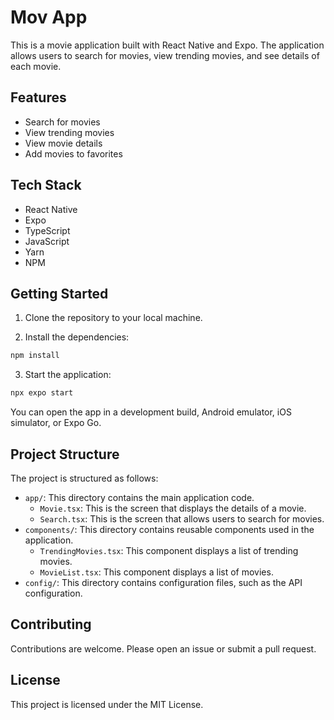 # Mov App

This is a movie application built with React Native and Expo. The application allows users to search for movies, view
trending movies, and see details of each movie.

## Features

- Search for movies
- View trending movies
- View movie details
- Add movies to favorites

## Tech Stack

- React Native
- Expo
- TypeScript
- JavaScript
- Yarn
- NPM

## Getting Started

1. Clone the repository to your local machine.

2. Install the dependencies:

```bash
npm install
```

3. Start the application:

```bash
npx expo start
```

You can open the app in a development build, Android emulator, iOS simulator, or Expo Go.

## Project Structure

The project is structured as follows:

- `app/`: This directory contains the main application code.
    - `Movie.tsx`: This is the screen that displays the details of a movie.
    - `Search.tsx`: This is the screen that allows users to search for movies.
- `components/`: This directory contains reusable components used in the application.
    - `TrendingMovies.tsx`: This component displays a list of trending movies.
    - `MovieList.tsx`: This component displays a list of movies.
- `config/`: This directory contains configuration files, such as the API configuration.

## Contributing

Contributions are welcome. Please open an issue or submit a pull request.

## License

This project is licensed under the MIT License.